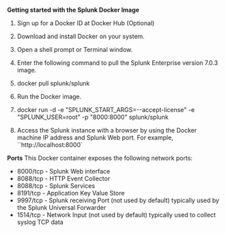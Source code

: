 <b>Getting started with the Splunk Docker Image</b>


1. Sign up for a Docker ID at Docker Hub (Optional)

2. Download and install Docker on your system.

3. Open a shell prompt or Terminal window. 

4. Enter the following command to pull the Splunk Enterprise version 7.0.3 image. 

5. docker pull splunk/splunk 

6. Run the Docker image.

7. docker run -d -e "SPLUNK_START_ARGS=--accept-license" -e "SPLUNK_USER=root" -p "8000:8000" splunk/splunk 

8. Access the Splunk instance with a browser by using the Docker machine IP address and Splunk Web port. 
   For example, ``http://localhost:8000`

<b>Ports</b>
This Docker container exposes the following network ports:

- 8000/tcp - Splunk Web interface 
- 8088/tcp - HTTP Event Collector 
- 8088/tcp - Splunk Services 
- 8191/tcp - Application Key Value Store 
- 9997/tcp - Splunk receiving Port (not used by default) typically used by the Splunk Universal Forwarder 
- 1514/tcp - Network Input (not used by default) typically used to collect syslog TCP data
